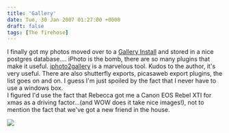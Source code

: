 ```yaml
---
title: 'Gallery'
date: Tue, 30 Jan 2007 01:27:00 +0000
draft: false
tags: [The firehose]
---
```


I finally got my photos moved over to a [Gallery Install](http://www.buraglio.com/nick/gallery2/) and stored in a nice postgres database.... iPhoto is the bomb, there are so many plugins that make it useful. [iphoto2gallery](http://zwily.com/iphoto/) is a marvelous tool. Kudos to the author, it's very useful. There are also shutterfly exports, picasaweb export plugins, the list goes on and on. I guess I'm just spoiled by the fact that I never have to use a windows box.  
I figured I'd use the fact that Rebecca got me a Canon EOS Rebel XTI for xmas as a driving factor...(and WOW does it take nice images!), not to mention the fact that we've got a new friend in the house.  
  
![](http://www.buraglio.com/nick/gallery2/d/4055-1/IMG_2554.JPG)